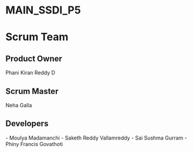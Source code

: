 # MAIN_SSDI_P5
<h1>Scrum Team</h1>
<h2> Product Owner</h2>
Phani Kiran Reddy D
<h2>Scrum Master</h2>
Neha Galla
<h2>Developers</h2>
-  Moulya Madamanchi
-  Saketh Reddy Vallamreddy
-  Sai Sushma Gurram
-  Phiny Francis Govathoti
